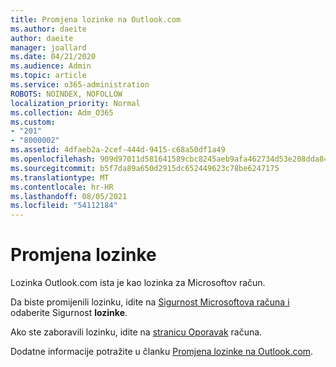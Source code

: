 ```yaml
---
title: Promjena lozinke na Outlook.com
ms.author: daeite
author: daeite
manager: joallard
ms.date: 04/21/2020
ms.audience: Admin
ms.topic: article
ms.service: o365-administration
ROBOTS: NOINDEX, NOFOLLOW
localization_priority: Normal
ms.collection: Adm_O365
ms.custom:
- "201"
- "8000002"
ms.assetid: 4dfaeb2a-2cef-444d-9415-c68a50df1a49
ms.openlocfilehash: 909d97011d581641589cbc8245aeb9afa462734d53e208dda84657cd306d6fb2
ms.sourcegitcommit: b5f7da89a650d2915dc652449623c78be6247175
ms.translationtype: MT
ms.contentlocale: hr-HR
ms.lasthandoff: 08/05/2021
ms.locfileid: "54112184"
---
```

# <a name="change-your-password"></a>Promjena lozinke

Lozinka Outlook.com ista je kao lozinka za Microsoftov račun.
  
Da biste promijenili lozinku, idite na [Sigurnost Microsoftova računa i](https://go.microsoft.com/fwlink/p/?linkid=842325&amp;clcid=0x409) odaberite Sigurnost **lozinke**.
  
Ako ste zaboravili lozinku, idite na [stranicu Oporavak](https://go.microsoft.com/fwlink/p/?linkid=841909) računa.
  
Dodatne informacije potražite u članku [Promjena lozinke na Outlook.com](https://support.office.com/article/2138d690-811c-4545-b2f3-e4dbe80c9735?wt.mc_id=Office_Outlook_com_Alchemy).
